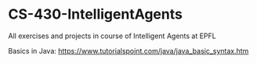 # CS-430-IntelligentAgents
All exercises and projects in course of Intelligent Agents at EPFL 


Basics in Java: https://www.tutorialspoint.com/java/java_basic_syntax.htm 

